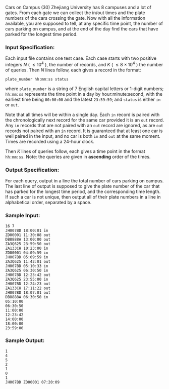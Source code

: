 Cars on Campus (30)
Zhejiang University has 8 campuses and a lot of gates. From each gate we can
collect the in/out times and the plate numbers of the cars crossing the gate.
Now with all the information available, you are supposed to tell, at any
specific time point, the number of cars parking on campus, and at the end of
the day find the cars that have parked for the longest time period.

### Input Specification:

Each input file contains one test case. Each case starts with two positive
integers $N$ ( $\le 10^4$ ), the number of records, and $K$ ( $\le 8\times
10^4$ ) the number of queries. Then $N$ lines follow, each gives a record in
the format:

    
    
    plate_number hh:mm:ss status
    

where `plate_number` is a string of 7 English capital letters or 1-digit
numbers; `hh:mm:ss` represents the time point in a day by hour:minute:second,
with the earliest time being `00:00:00` and the latest `23:59:59`; and
`status` is either `in` or `out`.

Note that all times will be within a single day. Each `in` record is paired
with the chronologically next record for the same car provided it is an `out`
record. Any `in` records that are not paired with an `out` record are ignored,
as are `out` records not paired with an `in` record. It is guaranteed that at
least one car is well paired in the input, and no car is both `in` and `out`
at the same moment. Times are recorded using a 24-hour clock.

Then $K$ lines of queries follow, each gives a time point in the format
`hh:mm:ss`. Note: the queries are given in **ascending** order of the times.

### Output Specification:

For each query, output in a line the total number of cars parking on campus.
The last line of output is supposed to give the plate number of the car that
has parked for the longest time period, and the corresponding time length. If
such a car is not unique, then output all of their plate numbers in a line in
alphabetical order, separated by a space.

### Sample Input:

    
    
    16 7
    JH007BD 18:00:01 in
    ZD00001 11:30:08 out
    DB8888A 13:00:00 out
    ZA3Q625 23:59:50 out
    ZA133CH 10:23:00 in
    ZD00001 04:09:59 in
    JH007BD 05:09:59 in
    ZA3Q625 11:42:01 out
    JH007BD 05:10:33 in
    ZA3Q625 06:30:50 in
    JH007BD 12:23:42 out
    ZA3Q625 23:55:00 in
    JH007BD 12:24:23 out
    ZA133CH 17:11:22 out
    JH007BD 18:07:01 out
    DB8888A 06:30:50 in
    05:10:00
    06:30:50
    11:00:00
    12:23:42
    14:00:00
    18:00:00
    23:59:00
    

### Sample Output:

    
    
    1
    4
    5
    2
    1
    0
    1
    JH007BD ZD00001 07:20:09
    

